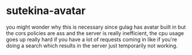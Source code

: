 # sutekina-avatar
you might wonder why this is necessary since gulag has avatar built in but the cors policies are ass and the server is really inefficient, the cpu usage goes up really hard if you have a lot of requests coming in like if you're doing a search which results in the server just temporarily not working.

